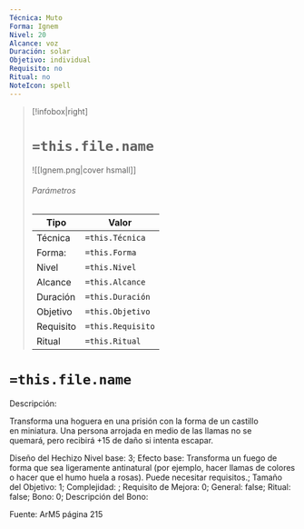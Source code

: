 ```yaml
---
Técnica: Muto
Forma: Ignem
Nivel: 20
Alcance: voz 
Duración: solar  
Objetivo: individual
Requisito: no
Ritual: no
NoteIcon: spell
---
```


> [!infobox|right]
> # `=this.file.name`
> ![[Ignem.png|cover hsmall]]
> ###### Parámetros
> Tipo |  Valor |
> ---|---|
> Técnica  | `=this.Técnica`  |
> Forma: | `=this.Forma`  |
> Nivel | `=this.Nivel`  |
> Alcance | `=this.Alcance` |
> Duración | `=this.Duración` |
> Objetivo | `=this.Objetivo` |
> Requisito | `=this.Requisito` |
> Ritual | `=this.Ritual` |

# `=this.file.name`
Descripción: <p>Transforma una hoguera en una prisión con la forma de un castillo en miniatura. Una persona arrojada en medio de las llamas no se quemará, pero recibirá +15 de daño si intenta escapar.</p>

Diseño del Hechizo
Nivel base: 3; Efecto base: Transforma un fuego de forma que sea ligeramente antinatural (por ejemplo, hacer llamas de colores o hacer que el humo huela a rosas). Puede necesitar requisitos.;  Tamaño del Objetivo: 1; Complejidad: ; Requisito de Mejora: 0; General: false; Ritual: false; Bono: 0; Descripción del Bono: 

Fuente: ArM5 página 215